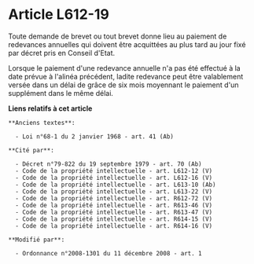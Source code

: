 # Article L612-19

Toute demande de brevet ou tout brevet donne lieu au paiement de redevances annuelles qui doivent être acquittées au plus
tard au jour fixé par décret pris en Conseil d'Etat.

Lorsque le paiement d'une redevance annuelle n'a pas été effectué à la date prévue à l'alinéa précédent, ladite redevance
peut être valablement versée dans un délai de grâce de six mois moyennant le paiement d'un supplément dans le même délai.

**Liens relatifs à cet article**

	**Anciens textes**:

	  - Loi n°68-1 du 2 janvier 1968 - art. 41 (Ab)

	**Cité par**:

	  - Décret n°79-822 du 19 septembre 1979 - art. 70 (Ab)
	  - Code de la propriété intellectuelle - art. L612-12 (V)
	  - Code de la propriété intellectuelle - art. L612-16 (V)
	  - Code de la propriété intellectuelle - art. L613-10 (Ab)
	  - Code de la propriété intellectuelle - art. L613-22 (V)
	  - Code de la propriété intellectuelle - art. R612-72 (V)
	  - Code de la propriété intellectuelle - art. R613-46 (V)
	  - Code de la propriété intellectuelle - art. R613-47 (V)
	  - Code de la propriété intellectuelle - art. R614-15 (V)
	  - Code de la propriété intellectuelle - art. R614-16 (V)

	**Modifié par**:

	  - Ordonnance n°2008-1301 du 11 décembre 2008 - art. 1
